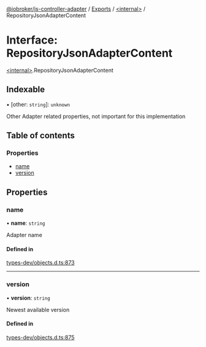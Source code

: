 [@iobroker/js-controller-adapter](../README.md) / [Exports](../modules.md) / [\<internal\>](../modules/internal_.md) / RepositoryJsonAdapterContent

# Interface: RepositoryJsonAdapterContent

[\<internal\>](../modules/internal_.md).RepositoryJsonAdapterContent

## Indexable

▪ [other: `string`]: `unknown`

Other Adapter related properties, not important for this implementation

## Table of contents

### Properties

- [name](internal_.RepositoryJsonAdapterContent.md#name)
- [version](internal_.RepositoryJsonAdapterContent.md#version)

## Properties

### name

• **name**: `string`

Adapter name

#### Defined in

[types-dev/objects.d.ts:873](https://github.com/ioBroker/ioBroker.js-controller/blob/74044f09/packages/types-dev/objects.d.ts#L873)

___

### version

• **version**: `string`

Newest available version

#### Defined in

[types-dev/objects.d.ts:875](https://github.com/ioBroker/ioBroker.js-controller/blob/74044f09/packages/types-dev/objects.d.ts#L875)
